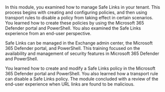 In this module, you examined how to manage Safe Links in your tenant. This process begins with creating and configuring policies, and then using transport rules to disable a policy from taking effect in certain scenarios. You learned how to create these policies by using the Microsoft 365 Defender portal and PowerShell. You also examined the Safe Links experience from an end-user perspective.<br>

Safe Links can be managed in the Exchange admin center, the Microsoft 365 Defender portal, and PowerShell. This training focused on the availability and management of security features in Microsoft 365 Defender and PowerShell.

You learned how to create and modify a Safe Links policy in the Microsoft 365 Defender portal and PowerShell. You also learned how a transport rule can disable a Safe Links policy. The module concluded with a review of the end-user experience when URL links are found to be malicious.
